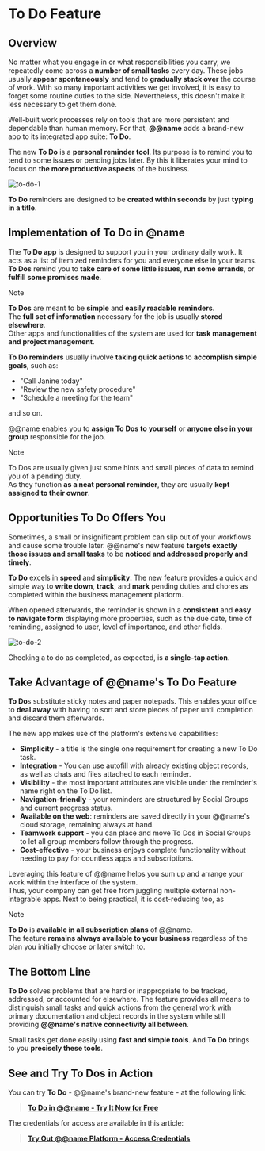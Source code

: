 # To Do Feature

## Overview

No matter what you engage in or what responsibilities you carry, we repeatedly come across a **number of small tasks** every day. 
These jobs usually **appear spontaneously** and tend to **gradually stack over** the course of work. 
With so many important activities we get involved, it is easy to forget some routine duties to the side. 
Nevertheless, this doesn't make it less necessary to get them done.  

Well-built work processes rely on tools that are more persistent and dependable than human memory. 
For that, **@@name** adds a brand-new app to its integrated app suite: **To Do**.  

The new **To Do** is a **personal reminder tool**. 
Its purpose is to remind you to tend to some issues or pending jobs later.
By this it liberates your mind to focus on **the more productive aspects** of the business.  

![to-do-1](https://user-images.githubusercontent.com/106669250/203780016-4057686b-fc52-4c71-8032-f5c58071f3c1.jpg)

**To Do** reminders are designed to be **created within seconds** by just **typing in a title**.  

## Implementation of To Do in @name

The **To Do app** is designed to support you in your ordinary daily work. 
It acts as a list of itemized reminders for you and everyone else in your teams. 
**To Dos** remind you to **take care of some little issues**, **run some errands**, or **fulfill some promises made**.  

> [!NOTE]  
> **To Dos** are meant to be **simple** and **easily readable reminders**.  
> The **full set of information** necessary for the job is usually **stored elsewhere**.  
> Other apps and functionalities of the system are used for **task management and project management**.  

**To Do reminders** usually involve **taking quick actions** to **accomplish simple goals**, such as:  

* "Call Janine today" 
* "Review the new safety procedure" 
* "Schedule a meeting for the team"  

and so on.  

@@name enables you to **assign To Dos to yourself** or **anyone else in your group** responsible for the job.  

> [!NOTE]  
> To Dos are usually given just some hints and small pieces of data to remind you of a pending duty.  
> As they function **as a neat personal reminder**, they are usually **kept assigned to their owner**.  

## Opportunities To Do Offers You

Sometimes, a small or insignificant problem can slip out of your workflows and cause some trouble later. 
@@name's new feature **targets exactly those issues and small tasks** to be **noticed and addressed properly and timely**.  

**To Do** excels in **speed** and **simplicity**. 
The new feature provides a quick and simple way to **write down**, **track**, and **mark** pending duties and chores as completed within the business management platform.  

When opened afterwards, the reminder is shown in a **consistent** and **easy to navigate form** displaying more properties, such as the due date, time of reminding, assigned to user, level of importance, and other fields.  

![to-do-2](https://user-images.githubusercontent.com/106669250/203780118-04d88a78-a70e-4549-87c7-e8b988a7f4f9.jpg)

Checking a to do as completed, as expected, is **a single-tap action**.  

## Take Advantage of @@name's To Do Feature

**To Do**s substitute sticky notes and paper notepads. 
This enables your office to **deal away** with having to sort and store pieces of paper until completion and discard them afterwards.  

The new app makes use of the platform's extensive capabilities:  

* **Simplicity** - a title is the single one requirement for creating a new To Do task. 
* **Integration** - You can use autofill with already existing object records, as well as chats and files attached to each reminder. 
* **Visibility** - the most important attributes are visible under the reminder's name right on the To Do list.
*  **Navigation-friendly** - your reminders are structured by Social Groups and current progress status.
* **Available on the web**: reminders are saved directly in your @@name's cloud storage, remaining always at hand. 
* **Teamwork support** - you can place and move To Dos in Social Groups to let all group members follow through the progress. 
* **Cost-effective** - your business enjoys complete functionality without needing to pay for countless apps and subscriptions.  




Leveraging this feature of @@name helps you sum up and arrange your work within the interface of the system.  
Thus, your company can get free from juggling multiple external non-integrable apps. 
Next to being practical, it is cost-reducing too, as 

> [!NOTE]
> **To Do** is **available in all subscription plans** of @@name.  
> The feature **remains always available to your business** regardless of the plan you initially choose or later switch to.  

## The Bottom Line 

**To Do** solves problems that are hard or inappropriate to be tracked, addressed, or accounted for elsewhere. 
The feature provides all means to distinguish small tasks and quick actions from the general work with primary documentation and object records in the system while still providing **@@name's native connectivity all between**.  

Small tasks get done easily using **fast and simple tools**. 
And **To Do** brings to you **precisely these tools**.  

## See and Try To Dos in Action

You can try **To Do** - @@name's brand-new feature - at the following link:  

> **[To Do in @@name - Try It Now for Free](https://testdb.my.erp.net/cl/groups/Communities_Social_Groups(cc78900f-b0a3-4761-865f-96cdd1927213)?section=todo)**

The credentials for access are available in this article: 

> **[Try Out @@name Platform - Access Credentials](~/information/try-our-system.md)**
